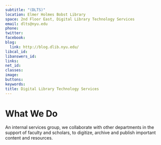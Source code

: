 ```yaml
---
subtitle: "(DLTS)"
location: Elmer Holmes Bobst Library
space: 2nd Floor East, Digital Library Technology Services
email: dlts@nyu.edu
phone: 
twitter: 
facebook: 
blog:
  link: http://blog.dlib.nyu.edu/
libcal_id: 
libanswers_id: 
links: 
net_id: 
classes: 
image: 
buttons: 
keywords: 
title: Digital Library Technology Services
---
```


# What We Do

An internal services group, we collaborate with other departments in the support of faculty and scholars, to digitize, archive and publish important content and resources.